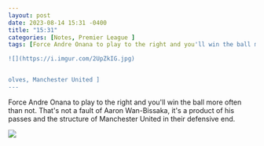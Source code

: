 ```yaml
---
layout: post
date: 2023-08-14 15:31 -0400
title: "15:31"
categories: [Notes, Premier League ]
tags: [Force Andre Onana to play to the right and you'll win the ball more often than not. That's not a fault of Aaron Wan-Bissaka, it's a product of his passes and the structure of Manchester United in their defensive end.

![](https://i.imgur.com/2UpZkIG.jpg)


olves, Manchester United ]
---
```


Force Andre Onana to play to the right and you'll win the ball more often than not. That's not a fault of Aaron Wan-Bissaka, it's a product of his passes and the structure of Manchester United in their defensive end.

![](https://i.imgur.com/2UpZkIG.jpg)


